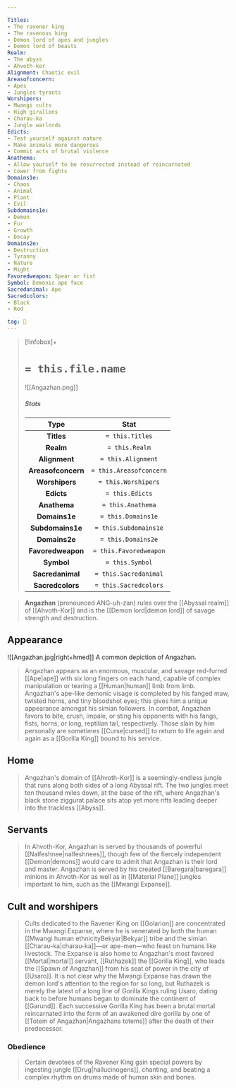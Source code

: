 ```yaml
---

Titles:
- The ravener king
- The ravenous king
- Demon lord of apes and jungles
- Demon lord of beasts
Realm:
- The abyss
- Ahvoth-kor
Alignment: Chaotic evil
Areasofconcern:
- Apes
- Jungles tyrants
Worshipers:
- Mwangi cults
- High girallons
- Charau-ka
- Jungle warlords
Edicts:
- Test yourself against nature
- Make animals more dangerous
- Commit acts of brutal violence
Anathema:
- Allow yourself to be resurrected instead of reincarnated
- Cower from fights
Domains1e:
- Chaos
- Animal
- Plant
- Evil
Subdomains1e:
- Demon
- Fur
- Growth
- Decay
Domains2e:
- Destruction
- Tyranny
- Nature
- Might
Favoredweapon: Spear or fist
Symbol: Demonic ape face
Sacredanimal: Ape
Sacredcolors:
- Black
- Red

tag: 🙏
---
```


> [!infobox]+
> #  `= this.file.name`
> ![[Angazhan.png]]
> ##### Stats
> Type | Stat |
> :---:|:---:|
> **Titles** | `= this.Titles` |
> **Realm** | `= this.Realm` |
> **Alignment** | `= this.Alignment` |
> **Areasofconcern** | `= this.Areasofconcern` |
> **Worshipers** | `= this.Worshipers` |
> **Edicts** | `= this.Edicts` |
> **Anathema** | `= this.Anathema` |
> **Domains1e** | `= this.Domains1e` |
> **Subdomains1e** | `= this.Subdomains1e` |
> **Domains2e** | `= this.Domains2e` |
> **Favoredweapon** | `= this.Favoredweapon` |
> **Symbol** | `= this.Symbol` |
> **Sacredanimal** | `= this.Sacredanimal` |
> **Sacredcolors** | `= this.Sacredcolors` |



> **Angazhan** (pronounced ANG-uh-zan) rules over the [[Abyssal realm]] of [[Ahvoth-Kor]] and is the [[Demon lord|demon lord]] of savage strength and destruction.



## Appearance

![[Angazhan.jpg|right+hmed]] 
 A common depiction of Angazhan.
> Angazhan appears as an enormous, muscular, and savage red-furred [[Ape|ape]] with six long fingers on each hand, capable of complex manipulation or tearing a [[Human|human]] limb from limb. Angazhan's ape-like demonic visage is completed by his fanged maw, twisted horns, and tiny bloodshot eyes; this gives him a unique appearance amongst his simian followers.
> In combat, Angazhan favors to bite, crush, impale, or sting his opponents with his fangs, fists, horns, or long, reptilian tail, respectively. Those slain by him personally are sometimes [[Curse|cursed]] to return to life again and again as a [[Gorilla King]] bound to his service.


## Home

> Angazhan's domain of [[Ahvoth-Kor]] is a seemingly-endless jungle that runs along both sides of a long Abyssal rift. The two jungles meet ten thousand miles down, at the base of the rift, where Angazhan's black stone ziggurat palace sits atop yet more rifts leading deeper into the trackless [[Abyss]].


## Servants

> In Ahvoth-Kor, Angazhan is served by thousands of powerful [[Nalfeshnee|nalfeshnees]], though few of the fiercely independent [[Demon|demons]] would care to admit that Angazhan is their lord and master.
> Angazhan is served by his created [[Baregara|baregara]] minions in Ahvoth-Kor as well as in [[Material Plane]] jungles important to him, such as the [[Mwangi Expanse]].


## Cult and worshipers

> Cults dedicated to the Ravener King on [[Golarion]] are concentrated in the Mwangi Expanse, where he is venerated by both the human [[Mwangi human ethnicityBekyar|Bekyar]] tribe and the simian [[Charau-ka|charau-ka]]—or ape-men—who feast on humans like livestock.
> The Expanse is also home to Angazhan's most favored [[Mortal|mortal]] servant, [[Ruthazek]] the [[Gorilla King]], who leads the [[Spawn of Angazhan]] from his seat of power in the city of [[Usaro]]. It is not clear why the Mwangi Expanse has drawn the demon lord's attention to the region for so long, but Ruthazek is merely the latest of a long line of Gorilla Kings ruling Usaro, dating back to before humans began to dominate the continent of [[Garund]]. Each successive Gorilla King has been a brutal mortal reincarnated into the form of an awakened dire gorilla by one of [[Totem of Angazhan|Angazhans totems]] after the death of their predecessor.


### Obedience

> Certain devotees of the Ravener King gain special powers by ingesting jungle [[Drug|hallucinogens]], chanting, and beating a complex rhythm on drums made of human skin and bones.








